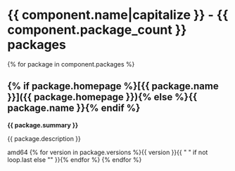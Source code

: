 # {{ component.name|capitalize }} - {{ component.package_count }} packages

{% for package in component.packages %}
## {% if package.homepage %}[{{ package.name }}]({{ package.homepage }}){% else %}{{ package.name }}{% endif %}

__{{ package.summary }}__

{{ package.description }}

<span class="badge arch">amd64</span> {% for version in package.versions %}<span class="badge version">{{ version }}</span>{{ " " if not loop.last else "" }}{% endfor %}
{% endfor %}
